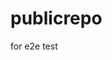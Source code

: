 # publicrepo
for e2e test



























































































































































































































































































































































































































































































































































































































































































































































































































































































































































































































































































































































































































































































































































































































































































































































































































































































































































































































































































































































































































































































































